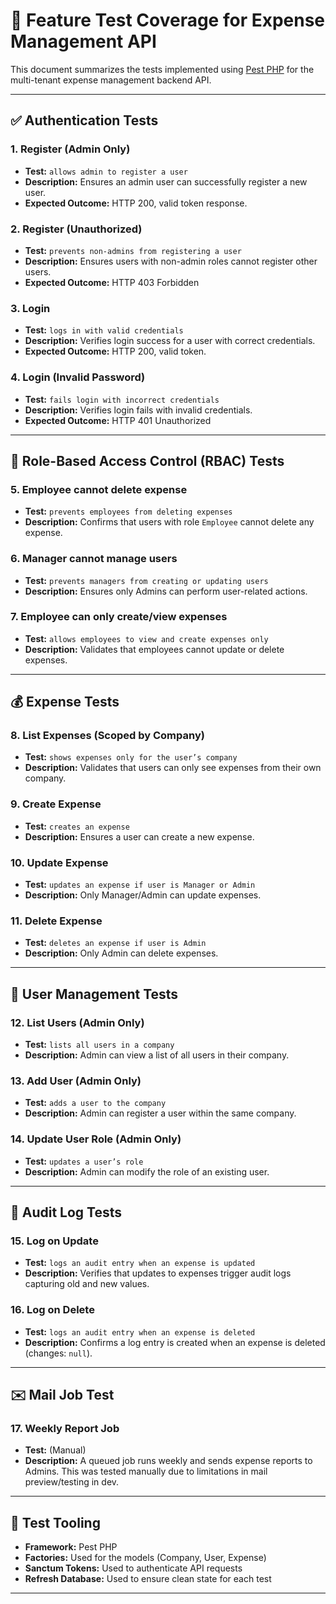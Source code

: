 # 🧪 Feature Test Coverage for Expense Management API

This document summarizes the tests implemented using [Pest PHP](https://pestphp.com/) for the multi-tenant expense management backend API.

---

## ✅ Authentication Tests

### 1. Register (Admin Only)

* **Test:** `allows admin to register a user`
* **Description:** Ensures an admin user can successfully register a new user.
* **Expected Outcome:** HTTP 200, valid token response.

### 2. Register (Unauthorized)

* **Test:** `prevents non-admins from registering a user`
* **Description:** Ensures users with non-admin roles cannot register other users.
* **Expected Outcome:** HTTP 403 Forbidden

### 3. Login

* **Test:** `logs in with valid credentials`
* **Description:** Verifies login success for a user with correct credentials.
* **Expected Outcome:** HTTP 200, valid token.

### 4. Login (Invalid Password)

* **Test:** `fails login with incorrect credentials`
* **Description:** Verifies login fails with invalid credentials.
* **Expected Outcome:** HTTP 401 Unauthorized

---

## 🔐 Role-Based Access Control (RBAC) Tests

### 5. Employee cannot delete expense

* **Test:** `prevents employees from deleting expenses`
* **Description:** Confirms that users with role `Employee` cannot delete any expense.

### 6. Manager cannot manage users

* **Test:** `prevents managers from creating or updating users`
* **Description:** Ensures only Admins can perform user-related actions.

### 7. Employee can only create/view expenses

* **Test:** `allows employees to view and create expenses only`
* **Description:** Validates that employees cannot update or delete expenses.

---

## 💰 Expense Tests

### 8. List Expenses (Scoped by Company)

* **Test:** `shows expenses only for the user’s company`
* **Description:** Validates that users can only see expenses from their own company.

### 9. Create Expense

* **Test:** `creates an expense`
* **Description:** Ensures a user can create a new expense.

### 10. Update Expense

* **Test:** `updates an expense if user is Manager or Admin`
* **Description:** Only Manager/Admin can update expenses.

### 11. Delete Expense

* **Test:** `deletes an expense if user is Admin`
* **Description:** Only Admin can delete expenses.

---

## 👥 User Management Tests

### 12. List Users (Admin Only)

* **Test:** `lists all users in a company`
* **Description:** Admin can view a list of all users in their company.

### 13. Add User (Admin Only)

* **Test:** `adds a user to the company`
* **Description:** Admin can register a user within the same company.

### 14. Update User Role (Admin Only)

* **Test:** `updates a user’s role`
* **Description:** Admin can modify the role of an existing user.

---

## 🧾 Audit Log Tests

### 15. Log on Update

* **Test:** `logs an audit entry when an expense is updated`
* **Description:** Verifies that updates to expenses trigger audit logs capturing old and new values.

### 16. Log on Delete

* **Test:** `logs an audit entry when an expense is deleted`
* **Description:** Confirms a log entry is created when an expense is deleted (changes: `null`).

---

## ✉️ Mail Job Test

### 17. Weekly Report Job

* **Test:** (Manual)
* **Description:** A queued job runs weekly and sends expense reports to Admins. This was tested manually due to limitations in mail preview/testing in dev.

---

## 🧪 Test Tooling

* **Framework:** Pest PHP
* **Factories:** Used for the models (Company, User, Expense)
* **Sanctum Tokens:** Used to authenticate API requests
* **Refresh Database:** Used to ensure clean state for each test

---
